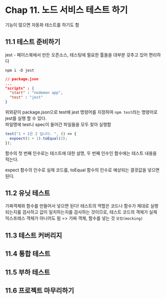 # Chap 11. 노드 서비스 테스트 하기

기능이 많으면 자동화 테스트를 하기도 함

## 11.1 테스트 준비하기

jest - 페이스북에서 만든 오픈소스, 테스팅에 필요한 툴들을 대부분 갖추고 있어 편리하다

```
npm i -D jest
```

```json
// package.json
...
"scripts" : {
  "start" : "nodemon app",
  "test" : "jest"
}
```

위와같이 package.json으로 test에 jest 명령어를 지정하여 `npm test`라는 명령어로 jest를 실행 할 수 있다.  
파일명에 test나 spec이 들어간 파일들을 모두 찾아 실행함

```js
test("1 + 1은 2 입니다. ", () => {
  expoect(1 + 1).toEqual(2);
});
```

함수의 첫 번째 인수로는 테스트에 대한 설명, 두 번째 인수인 함수에는 테스트 내용을 적는다.

expect 함수의 인수로 실제 코드를, toEqual 함수의 인수로 예상되는 결괏값을 넣으면 된다.

## 11.2 유닛 테스트

가짜객체와 함수를 만들어서 넣으면 된다! 테스트의 역할은 코드나 함수가 제대로 실행되는지를 검사하고 값이 일치하는지를 검사하는 것이므로, 테스트 코드의 객체가 실제 익스프레스 객체가 아니어도 됨 => 가짜 객체, 함수를 넣는 것 `모킹(mocking)`

## 11.3 테스트 커버리지

## 11.4 통합 테스트

## 11.5 부하 테스트

## 11.6 프로젝트 마무리하기
